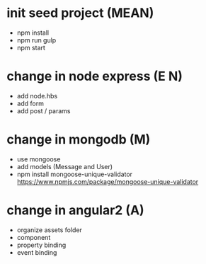 

# init seed project (MEAN)

- npm install
- npm run gulp
- npm start

# change in node express (E N)

- add node.hbs
- add form
- add post / params

# change in mongodb (M)

- use mongoose
- add models (Message and User)
- npm install mongoose-unique-validator
  https://www.npmjs.com/package/mongoose-unique-validator

# change in angular2 (A)

- organize assets folder
- component
- property binding
- event binding
